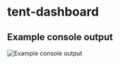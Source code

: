  # tent-dashboard

 ## Example console output 
 
 ![Example console output](https://i.ibb.co/xMchzgj/demo-console.gif)
